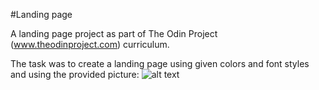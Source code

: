 #Landing page

A landing page project as part of The Odin Project (www.theodinproject.com) curriculum.

The task was to create a landing page using given colors and font styles and using the provided picture:
![alt text](https://cdn.statically.io/gh/TheOdinProject/curriculum/main/foundations/html_css/project/odin-project.png)

